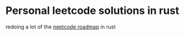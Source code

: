 # Personal leetcode solutions in rust

redoing a lot of the [neetcode roadmap](https://neetcode.io/roadmap) in rust
